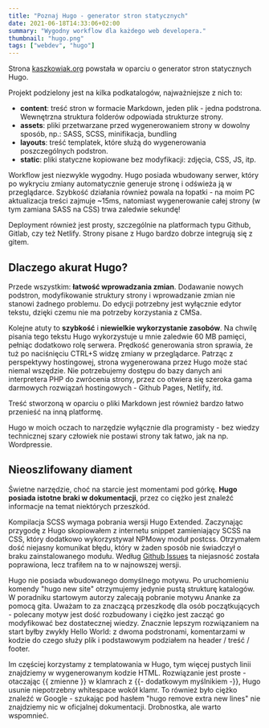```yaml
---
title: "Poznaj Hugo - generator stron statycznych"
date: 2021-06-18T14:33:06+02:00
summary: "Wygodny workflow dla każdego web developera."
thumbnail: "hugo.png"
tags: ["webdev", "hugo"]
---
```

Strona [kaszkowiak.org](https://kaszkowiak.org) powstała w oparciu o generator stron statycznych Hugo.

Projekt podzielony jest na kilka podkatalogów, najważniejsze z nich to:
- **content**: treść stron w formacie Markdown, jeden plik - jedna podstrona. Wewnętrzna struktura folderów odpowiada strukturze strony.
- **assets**: pliki przetwarzane przed wygenerowaniem strony w dowolny sposób, np.: SASS, SCSS, minifikacja, bundling
- **layouts**: treść templatek, które służą do wygenerowania poszczególnych podstron. 
- **static**: pliki statyczne kopiowane bez modyfikacji: zdjęcia, CSS, JS, itp.

Workflow jest niezwykle wygodny. Hugo posiada wbudowany serwer, który po wykryciu zmiany automatycznie generuje stronę i odświeża ją w przeglądarce.
Szybkość działania również powala na łopatki - na moim PC aktualizacja treści zajmuje ~15ms, natomiast wygenerowanie całej strony (w tym zamiana SASS na CSS) trwa zaledwie sekundę!

Deployment również jest prosty, szczególnie na platformach typu Github, Gitlab, czy też Netlify. Strony pisane z Hugo bardzo dobrze integrują się z gitem.

## Dlaczego akurat Hugo?

Przede wszystkim: **łatwość wprowadzania zmian**. Dodawanie nowych podstron, modyfikowanie struktury strony i wprowadzanie zmian nie stanowi żadnego problemu. Do edycji potrzebny jest wyłącznie edytor tekstu, dzięki czemu nie ma potrzeby korzystania z CMSa.

Kolejne atuty to **szybkość** i **niewielkie wykorzystanie zasobów**. Na chwilę pisania tego tekstu Hugo wykorzystuje u mnie zaledwie 60 MB pamięci, pełniąc dodatkowo rolę serwera. Prędkość generowania stron sprawia, że tuż po naciśnięciu CTRL+S widzę zmiany w przeglądarce. Patrząc z perspektywy hostingowej, strona wygenerowana przez Hugo może stać niemal wszędzie. Nie potrzebujemy dostępu do bazy danych ani interpretera PHP do zwrócenia strony, przez co otwiera się szeroka gama darmowych rozwiązań hostingowych - Github Pages, Netlify, itd. 

Treść stworzoną w oparciu o pliki Markdown jest również bardzo łatwo przenieść na inną platformę.

Hugo w moich oczach to narzędzie wyłącznie dla programisty - bez wiedzy technicznej szary człowiek nie postawi strony tak łatwo, jak na np. Wordpressie. 

## Nieoszlifowany diament

Świetne narzędzie, choć na starcie jest momentami pod górkę. **Hugo posiada istotne braki w dokumentacji**, przez co ciężko jest znaleźć informacje na temat niektórych przeszkód. 

Kompilacja SCSS wymaga pobrania wersji Hugo Extended. Zaczynając przygodę z Hugo skopiowałem z internetu snippet zamieniający SCSS na CSS, który dodatkowo wykorzystywał NPMowy moduł postcss. Otrzymałem dość niejasny komunikat błędu, który w żaden sposób nie świadczył o braku zainstalowanego modułu. Według [Github Issues](https://github.com/gohugoio/hugo/issues/5111) ta niejasność została poprawiona, lecz trafiłem na to w najnowszej wersji. 

Hugo nie posiada wbudowanego domyślnego motywu. Po uruchomieniu komendy "hugo new site" otrzymujemy jedynie pustą strukturę katalogów. W poradniku startowym autorzy zalecają pobranie motywu Ananke za pomocą gita. Uważam to za znaczącą przeszkodę dla osób początkujących - polecany motyw jest dość rozbudowany i ciężko jest zacząć go modyfikować bez dostatecznej wiedzy. Znacznie lepszym rozwiązaniem na start byłby zwykły Hello World: z dwoma podstronami, komentarzami w kodzie do czego służy plik i podstawowym podziałem na header / treść / footer.

Im częściej korzystamy z templatowania w Hugo, tym więcej pustych linii znajdziemy w wygenerowanym kodzie HTML. Rozwiązanie jest proste - otaczając \{\{ zmienne \}\} w klamrach z \{\{- dodatkowym myślnikiem -\}\}, Hugo usunie niepotrzebny whitespace wokół klamr. To również było ciężko znaleźć w Google - szukając pod hasłem "hugo remove extra new lines" nie znajdziemy nic w oficjalnej dokumentacji. Drobnostka, ale warto wspomnieć.